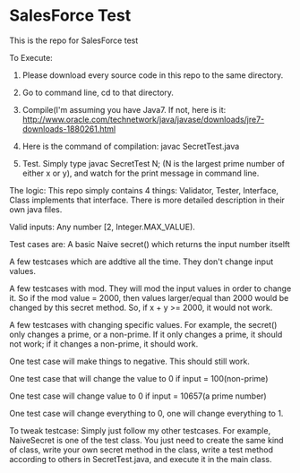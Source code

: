 # SalesForce Test
This is the repo for SalesForce test


To Execute: 
1. Please download every source code in this repo to the same directory.

2. Go to command line, cd to that directory. 

3. Compile(I'm assuming you have Java7. If not, here is it: http://www.oracle.com/technetwork/java/javase/downloads/jre7-downloads-1880261.html

4. Here is the command of compilation: javac SecretTest.java

5. Test. Simply type javac SecretTest N; (N is the largest prime number of either x or y), and watch for the print message in command line.


The logic:
This repo simply contains 4 things: Validator, Tester, Interface, Class implements that interface. There is more detailed description in their own java files.


Valid inputs: Any number [2, Integer.MAX_VALUE).

Test cases are:
A basic Naive secret() which returns the input number itselft

A few testcases which are addtive all the time. They don't change input values.

A few testcases with mod. They will mod the input values in order to change it. So if the mod value = 2000, then values larger/equal than 2000 would be changed by this secret method. So, if x + y >= 2000, it would not work. 

A few testcases with changing specific values. For example, the secret() only changes a prime, or a non-prime. If it only changes a prime, it should not work; if it changes a non-prime, it should work. 

One test case will make things to negative. This should still work.

One test case that will change the value to 0 if input = 100(non-prime)

One test case will change value to 0 if input = 10657(a prime number)

One test case will change everything to 0, one will change everything to 1.



To tweak testcase:
Simply just follow my other testcases. For example, NaiveSecret is one of the test class. You just need to create the same kind of class, write your own secret method in the class, write a test method according to others in SecretTest.java, and execute it in the main class.



